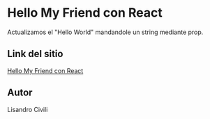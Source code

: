 # Hello My Friend con React

Actualizamos el "Hello World" mandandole un string mediante prop.

## Link del sitio

[Hello My Friend con React]()

## Autor

Lisandro Civili
